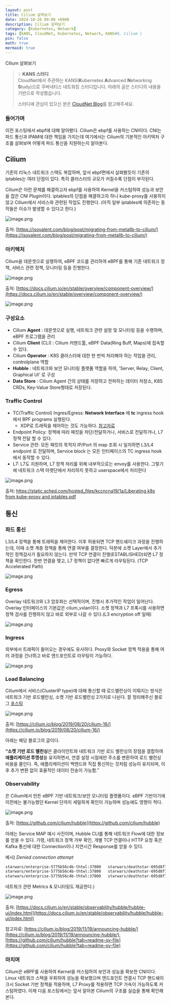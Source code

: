 ```yaml
---
layout: post
title: Cilium 살펴보기
date: 2024-10-26 09:00 +0900 
description: Cilium 살펴보기
category: [Kubernetes, Network] 
tags: [KANS, CloudNet, Kubernetes, Network, KANS#8, Cilium ] 
pin: false
math: true
mermaid: true
---
```

Cilium 살펴보기
<!--more-->


> 💡 **KANS 스터디**  
> CloudNet에서 주관하는 KANS(**K**ubernetes **A**dvanced **N**etworking **S**tudy)으로 쿠버네티스 네트워킹 스터디입니다. 아래의 글은 스터디의 내용을 기반으로 작성했습니다.  
>   
> 스터디에 관심이 있으신 분은 [CloudNet Blog](/c9dfa44a27ff431dafdd2edacc8a1863)를 참고해주세요.



### 들어가며


이전 포스팅에서 ebpf에 대해 알아봤다. Cilium은 ebpf를 사용하는 CNI이다. CNI는 파드 통신과 IPAM에 대한 책임을 가지는데 여기에서는 Cilium의 기본적인 아키텍처 구조를 살펴보며 어떻게 파드 통신을 지원하는지 알아본다.


## Cilium


기존의 리눅스 네트워크 스택도 복잡하며, 앞서 ebpf편에서 살펴봤듯이 기존의 iptables는 여러 단점이 있다. 특히 클러스터의 규모가 커질수록 단점이 부각된다.


Cilium은 이런 문제를 해결하고자 ebpf를 사용하여 Kernel을 커스텀하여 성능과 보안을 잡은 CNI Plugin이다. iptables의 단점을 해결하고자 하니 kube-proxy를 사용하지 않고 Cilium에서 서비스와 관련된 작업도 진행한다. (아직 일부 iptables에 의존하는 동작들은 이슈가 발생할 수 있다고 한다.)


![image.png](/assets/img/post/Cilium%20살펴보기/1.png)


출처: [https://isovalent.com/blog/post/migrating-from-metallb-to-cilium/](https://isovalent.com/blog/post/migrating-from-metallb-to-cilium/)


### 아키텍처


Cilium을 데몬셋으로 실행하여, eBPF 코드를 관리하여 eBPF를 통해 기존 네트워크 정책, 서비스 관련 정책, 모니터링 등을 진행한다.


![image.png](/assets/img/post/Cilium%20살펴보기/2.png)


출처: [https://docs.cilium.io/en/stable/overview/component-overview/](https://docs.cilium.io/en/stable/overview/component-overview/)


![image.png](/assets/img/post/Cilium%20살펴보기/3.png)


### 구성요소

- Cilium **Agent** : 데몬셋으로 실행, 네트워크 관련 설정 및 모니터링 등을 수행하며, eBPF 프로그램을 관리
- Cilium **Client** (CLI) : Cilium 커멘드툴, eBPF Data(Ring Buff, Maps)에 접속할 수 있다.
- Cilium **Operator** : K8S 클러스터에 대한 한 번씩 처리해야 하는 작업을 관리, controlplane 역할
- **Hubble** : 네트워크와 보안 모니터링 플랫폼 역할을 하여, 'Server, Relay, Client, Graphical UI' 로 구성
- **Data Store** : Cilium Agent 간의 상태를 저장하고 전파하는 데이터 저장소, K8S CRDs, Key-Value Store형태로 저장된다.

### Traffic Control

- TC(Traffic Control) Ingres/Egress: **Network Interface** 에 **tc** ingress hook 에서 BPF programs 실행된다.
	- XDP로 트래픽을 제어하는 것도 가능하다. [참고자료](https://docs.cilium.io/en/stable/bpf/)
- Endpoint Policy: 정책에 따라 패킷을 차단/전달하거나, 서비스로 전달하거나, L7 정책 전달 할 수 있다.
- Service 관련: 모든 패킷의 목적지 IP/Port 의 map 조회 시 일치하면 L3/L4 endpoint 로 전달하며, Service block 는 모든 인터페이스의 TC ingress hook 에서 동작할 수 있다.
- L7: L7도 지원하며, L7 정책 처리를 위해 내부적으로는 envoy를 사용한다. 그렇기에 네트워크 스택 아랫단에서 처리하지 못하고 userspace에서 처리한다

![image.png](/assets/img/post/Cilium%20살펴보기/4.png)


출처: [https://static.sched.com/hosted_files/kccncna19/1a/Liberating k8s from kube-proxy and iptables.pdf](https://static.sched.com/hosted_files/kccncna19/1a/Liberating%20k8s%20from%20kube-proxy%20and%20iptables.pdf)


## 통신


### 파드 통신


L3/L4 정책을 통해 트래픽을 제어한다. 이후 허용되면 TCP 핸드쉐이크 과정을 진행하는데, 이때 소켓 계층 정책을 통해 연결 여부를 결정한다. 덕분에 소켓 Layer에서 추가적인 정책검사가 필요하지 않는다. 만약 TCP 연결이 진행(ESTABLISHED)되면 L7 정책을 확인한다. 한번 연결을 맺고, L7 정책이 없다면 빠르게 라우팅된다. (TCP Accelerated Path)


![image.png](/assets/img/post/Cilium%20살펴보기/5.png)


### Egress


Overlay 네트워크와 L3 암호화는 선택적이며, 진행시 추가적인 작업이 일어난다. Overlay 인터페이스의 기본값은 cilum_vxlan이다. 소켓 정책과 L7 프록시를 사용하면 정책 검사를 진행하지 않고 바로 외부로 나갈 수 있다.(L3 encryption off 일때)


![image.png](/assets/img/post/Cilium%20살펴보기/6.png)


### Ingress


외부에서 트래픽이 들어오는 경우에도 유사하다. Proxy와 Socket 정책 적용을 통해 여러 과정을 건너뛰고 바로 엔드포인트로 라우팅이 가능하다.


![image.png](/assets/img/post/Cilium%20살펴보기/7.png)


### Load Balancing


Cilium에서 서비스(ClusterIP type)에 대해 통신할 때 로드밸런싱이 이뤄지는 방식은 네트워크 기반 로드밸런싱, 소켓 기반 로드밸런싱 2가지로 나뉜다. 잘 정리해주신 블로그 [포스팅](https://velog.io/@haruband/K8SCilium-Socket-Based-LoadBalancing-%EA%B8%B0%EB%B2%95)


![image.png](/assets/img/post/Cilium%20살펴보기/8.png)


출처: [https://cilium.io/blog/2019/08/20/cilium-16/](https://cilium.io/blog/2019/08/20/cilium-16/)


아래는 해당 블로그의 글이다.


**“소켓 기반 로드 밸런싱**은 클라이언트와 네트워크 기반 로드 밸런싱의 장점을 결합하여 **애플리케이션 투명성**을 유지하면서, 연결 설정 시점에만 주소를 변환하여 로드 밸런싱 비용을 줄인다. 즉, 애플리케이션이 백엔드와 직접 통신하는 것처럼 성능이 유지되며, 이후 추가 변환 없이 효율적인 데이터 전송이 가능함.”


### Observability


은 Cilium에서 만든 eBPF 기반 네트워크/보안 모니터링 플랫폼이다. eBPF 기반이기에 이전에는 불가능했던 Kernel 단까지 세밀하게 확인이 가능하며 성능에도 영향이 적다.


![image.png](/assets/img/post/Cilium%20살펴보기/9.png)


출처: [https://github.com/cilium/hubble](https://github.com/cilium/hubble)


아래는 Service MAP 예시 사진이며, Hubble CLI를 통해 네트워크 Flow에 대한 정보를 얻을 수 있다. 가령, 네트워크 정책 거부 확인, 개별 TCP 연결이나 HTTP 요청 혹은 Kafka 통신에 대한 Connection이나 지연시간 Response를 얻을 수 있다.


예시) _Denied connection attempt_


```bash
starwars/enterprise-5775b56c4b-thtwl:37800   starwars/deathstar-695d8f7ddc-lvj84:80(http)   Policy denied (L3)   TCP Flags: SYN
starwars/enterprise-5775b56c4b-thtwl:37800   starwars/deathstar-695d8f7ddc-lvj84:80(http)   Policy denied (L3)   TCP Flags: SYN
starwars/enterprise-5775b56c4b-thtwl:37800   starwars/deathstar-695d8f7ddc-lvj84:80(http)   Policy denied (L3)   TCP Flags: SYN
```


네트워크 관련 Metrics & 모니터링도 제공한다.)


![image.png](/assets/img/post/Cilium%20살펴보기/10.png)


출처: [https://docs.cilium.io/en/stable/observability/hubble/hubble-ui/index.html](https://docs.cilium.io/en/stable/observability/hubble/hubble-ui/index.html)


참고자료: [https://cilium.io/blog/2019/11/19/announcing-hubble/](https://cilium.io/blog/2019/11/19/announcing-hubble/), [https://github.com/cilium/hubble?tab=readme-ov-file](https://github.com/cilium/hubble?tab=readme-ov-file)


### 마치며


Cilium은 eBPF를 사용하여 Kernel을 커스텀하여 보안과 성능을 확보한 CNI이다. Linux 네트워크 스택을 우회하여 성능을 확보했으며 엔드포인트 연결시 TCP 핸드쉐이크시 Socket 기반 정책을 적용하며, L7 Proxy를 적용하면 TCP 가속이 가능하도록 커스텀하였다. 이제 다음 포스팅에서는 앞서 알아본 Cilium의 구조를 실습을 통해 확인해본다.

